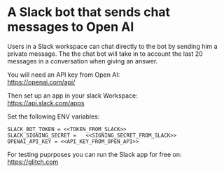 # A Slack bot that sends chat messages to Open AI

Users in a Slack workspace can chat directly to the bot by sending him a private message. The the chat bot will take in to account the last 20 messages in a conversation when giving an answer.
 
You will need an API key from Open AI:  
https://openai.com/api/

Then set up an app in your slack Workspace:  
https://api.slack.com/apps  

Set the following ENV variables:  

```
SLACK_BOT_TOKEN = <<TOKEN_FROM_SLACK>>
SLACK_SIGNING_SECRET =   <<SIGNING_SECRET_FROM_SLACK>>  
OPENAI_API_KEY = <<API_KEY_FROM_OPEN_API>>  
```

For testing puprposes you can run the Slack app for free on:  
https://glitch.com
